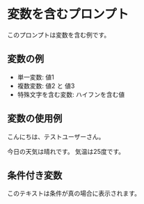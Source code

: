 # 変数を含むプロンプト

このプロンプトは変数を含む例です。

## 変数の例

- 単一変数: 値1
- 複数変数: 値2 と 値3
- 特殊文字を含む変数: ハイフンを含む値

## 変数の使用例

こんにちは、テストユーザーさん。

今日の天気は晴れです。
気温は25度です。

## 条件付き変数

このテキストは条件が真の場合に表示されます。
